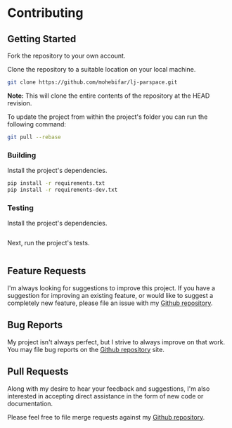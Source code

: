 # Contributing

## Getting Started

Fork the repository to your own account.

Clone the repository to a suitable location on your local machine.

```bash
git clone https://github.com/mohebifar/lj-parspace.git
```

**Note:** This will clone the entire contents of the repository at the HEAD revision.

To update the project from within the project's folder you can run the following command:

```bash
git pull --rebase
```

### Building

Install the project's dependencies.

```bash
pip install -r requirements.txt
pip install -r requirements-dev.txt
```

### Testing

Install the project's dependencies.

```bash
```

Next, run the project's tests.

```bash
```

## Feature Requests

I'm always looking for suggestions to improve this project. If you have a suggestion for improving an existing feature, or would like to suggest a completely new feature, please file an issue with my [Github repository](https://github.com/mohebifar/lj-parspace/issues).

## Bug Reports

My project isn't always perfect, but I strive to always improve on that work. You may file bug reports on the [Github repository](https://github.com/mohebifar/lj-parspace/issues) site.

## Pull Requests

Along with my desire to hear your feedback and suggestions, I'm also interested in accepting direct assistance in the form of new code or documentation.

Please feel free to file merge requests against my [Github repository](https://github.com/mohebifar/lj-parspace/pulls).
